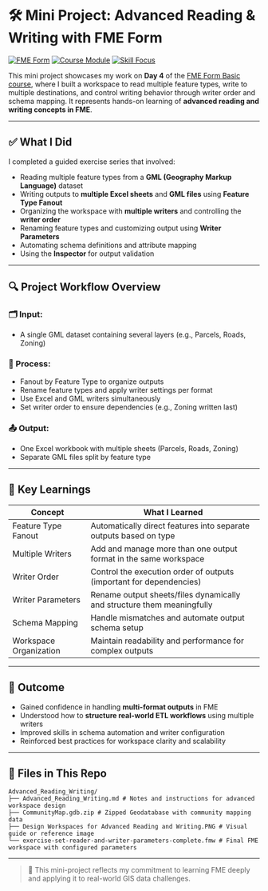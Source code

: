 # 🛠️ Mini Project: Advanced Reading & Writing with FME Form

[![FME Form](https://img.shields.io/badge/FME-Form%202024-orange?logo=fme)](https://www.safe.com/fme/)
[![Course Module](https://img.shields.io/badge/Module-Day%204%20Completed-brightgreen)](https://academy.safe.com/path/fme-form-basic/design-workspaces-for-advanced-reading-and-writing/155975)
[![Skill Focus](https://img.shields.io/badge/Focus-Advanced%20Reading%20%26%20Writing-blue)](#)

This mini project showcases my work on **Day 4** of the [FME Form Basic course](https://academy.safe.com/path/fme-form-basic/design-workspaces-for-advanced-reading-and-writing/155975), where I built a workspace to read multiple feature types, write to multiple destinations, and control writing behavior through writer order and schema mapping. It represents hands-on learning of **advanced reading and writing concepts in FME**.

---

## ✅ What I Did

I completed a guided exercise series that involved:

- Reading multiple feature types from a **GML (Geography Markup Language)** dataset
- Writing outputs to **multiple Excel sheets** and **GML files** using **Feature Type Fanout**
- Organizing the workspace with **multiple writers** and controlling the **writer order**
- Renaming feature types and customizing output using **Writer Parameters**
- Automating schema definitions and attribute mapping
- Using the **Inspector** for output validation

---

## 🔍 Project Workflow Overview

### 🗂️ Input:
- A single GML dataset containing several layers (e.g., Parcels, Roads, Zoning)

### 🔧 Process:
- Fanout by Feature Type to organize outputs
- Rename feature types and apply writer settings per format
- Use Excel and GML writers simultaneously
- Set writer order to ensure dependencies (e.g., Zoning written last)

### 📤 Output:
- One Excel workbook with multiple sheets (Parcels, Roads, Zoning)
- Separate GML files split by feature type

---

## 🧠 Key Learnings

| Concept | What I Learned |
|--------|----------------|
| Feature Type Fanout | Automatically direct features into separate outputs based on type |
| Multiple Writers | Add and manage more than one output format in the same workspace |
| Writer Order | Control the execution order of outputs (important for dependencies) |
| Writer Parameters | Rename output sheets/files dynamically and structure them meaningfully |
| Schema Mapping | Handle mismatches and automate output schema setup |
| Workspace Organization | Maintain readability and performance for complex outputs |

---

## 🎯 Outcome

- Gained confidence in handling **multi-format outputs** in FME
- Understood how to **structure real-world ETL workflows** using multiple writers
- Improved skills in schema automation and writer configuration
- Reinforced best practices for workspace clarity and scalability

---

## 📁 Files in This Repo
```
Advanced_Reading_Writing/
├── Advanced_Reading_Writing.md # Notes and instructions for advanced workspace design
├── CommunityMap.gdb.zip # Zipped Geodatabase with community mapping data
├── Design Workspaces for Advanced Reading and Writing.PNG # Visual guide or reference image
└── exercise-set-reader-and-writer-parameters-complete.fmw # Final FME workspace with configured parameters
```
---

> 🧩 This mini-project reflects my commitment to learning FME deeply and applying it to real-world GIS data challenges.
